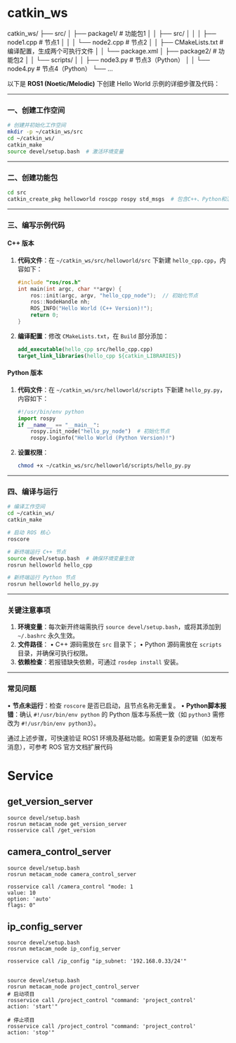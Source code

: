 # catkin_ws
catkin_ws/
├── src/
│   ├── package1/        # 功能包1
│   │   ├── src/
│   │   │   ├── node1.cpp  # 节点1
│   │   │   └── node2.cpp  # 节点2
│   │   ├── CMakeLists.txt  # 编译配置，生成两个可执行文件
│   │   └── package.xml
│   ├── package2/        # 功能包2
│   │   └── scripts/
│   │       ├── node3.py    # 节点3（Python）
│   │       └── node4.py    # 节点4（Python）
└── ...


以下是 **ROS1 (Noetic/Melodic)** 下创建 Hello World 示例的详细步骤及代码：

---

### 一、创建工作空间
```bash
# 创建并初始化工作空间
mkdir -p ~/catkin_ws/src
cd ~/catkin_ws/
catkin_make
source devel/setup.bash  # 激活环境变量
```

---

### 二、创建功能包
```bash
cd src
catkin_create_pkg helloworld roscpp rospy std_msgs  # 包含C++、Python和消息依赖
```

---

### 三、编写示例代码
#### **C++ 版本**
1. **代码文件**：在 `~/catkin_ws/src/helloworld/src` 下新建 `hello_cpp.cpp`，内容如下：
    ```cpp
    #include "ros/ros.h"
    int main(int argc, char **argv) {
        ros::init(argc, argv, "hello_cpp_node");  // 初始化节点
        ros::NodeHandle nh;
        ROS_INFO("Hello World (C++ Version)!");
        return 0;
    }
    ```

2. **编译配置**：修改 `CMakeLists.txt`，在 `Build` 部分添加：
    ```cmake
    add_executable(hello_cpp src/hello_cpp.cpp)
    target_link_libraries(hello_cpp ${catkin_LIBRARIES})
    ```

#### **Python 版本**
1. **代码文件**：在 `~/catkin_ws/src/helloworld/scripts` 下新建 `hello_py.py`，内容如下：
    ```python
    #!/usr/bin/env python
    import rospy
    if __name__ == "__main__":
        rospy.init_node("hello_py_node")  # 初始化节点
        rospy.loginfo("Hello World (Python Version)!")
    ```

2. **设置权限**：
    ```bash
    chmod +x ~/catkin_ws/src/helloworld/scripts/hello_py.py
    ```

---

### 四、编译与运行
```bash
# 编译工作空间
cd ~/catkin_ws/
catkin_make

# 启动 ROS 核心
roscore

# 新终端运行 C++ 节点
source devel/setup.bash  # 确保环境变量生效
rosrun helloworld hello_cpp

# 新终端运行 Python 节点
rosrun helloworld hello_py.py
```

---

### 关键注意事项
1. **环境变量**：每次新开终端需执行 `source devel/setup.bash`，或将其添加到 `~/.bashrc` 永久生效。
2. **文件路径**：
   • C++ 源码需放在 `src` 目录下；
   • Python 源码需放在 `scripts` 目录，并确保可执行权限。
3. **依赖检查**：若报错缺失依赖，可通过 `rosdep install` 安装。

---

### 常见问题
• **节点未运行**：检查 `roscore` 是否已启动，且节点名称无重复。
• **Python脚本报错**：确认 `#!/usr/bin/env python` 的 Python 版本与系统一致（如 `python3` 需修改为 `#!/usr/bin/env python3`）。

通过上述步骤，可快速验证 ROS1 环境及基础功能。如需更复杂的逻辑（如发布消息），可参考 ROS 官方文档扩展代码


# Service
## get_version_server

```
source devel/setup.bash 
rosrun metacam_node get_version_server
rosservice call /get_version
```

## camera_control_server
```
source devel/setup.bash 
rosrun metacam_node camera_control_server

rosservice call /camera_control "mode: 1
value: 10
option: 'auto'
flags: 0"
```

## ip_config_server
```
source devel/setup.bash 
rosrun metacam_node ip_config_server

rosservice call /ip_config "ip_subnet: '192.168.0.33/24'"
```


## 
```
source devel/setup.bash 
rosrun metacam_node project_control_server
# 启动项目
rosservice call /project_control "command: 'project_control'
action: 'start'"

# 停止项目
rosservice call /project_control "command: 'project_control'
action: 'stop'"
```